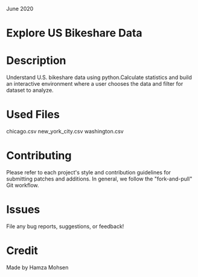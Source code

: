 June 2020

# Explore US Bikeshare Data

# Description
Understand U.S. bikeshare data using python.Calculate statistics and build an interactive environment where a user chooses the data and filter for dataset to analyze.

# Used Files
chicago.csv
new_york_city.csv
washington.csv

# Contributing 
Please refer to each project's style and contribution guidelines for submitting patches and additions. In general, we follow the "fork-and-pull" Git workflow.

# Issues
File any bug reports, suggestions, or feedback!

# Credit 
Made by Hamza Mohsen

